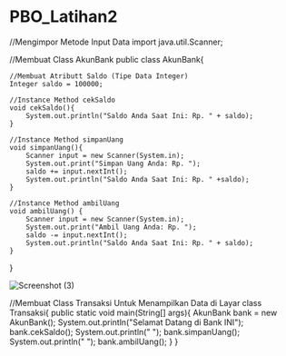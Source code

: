 # PBO_Latihan2



//Mengimpor Metode Input Data
import java.util.Scanner;

//Membuat Class AkunBank
public class AkunBank{

    //Membuat Atributt Saldo (Tipe Data Integer)
    Integer saldo = 100000;

    //Instance Method cekSaldo
    void cekSaldo(){
        System.out.println("Saldo Anda Saat Ini: Rp. " + saldo);
    }

    //Instance Method simpanUang
    void simpanUang(){
        Scanner input = new Scanner(System.in);
        System.out.print("Simpan Uang Anda: Rp. ");
        saldo += input.nextInt();
        System.out.println("Saldo Anda Saat Ini: Rp. " +saldo);
    }

    //Instance Method ambilUang
    void ambilUang() {
        Scanner input = new Scanner(System.in);
        System.out.print("Ambil Uang Anda: Rp. ");
        saldo -= input.nextInt();
        System.out.println("Saldo Anda Saat Ini: Rp. " + saldo);
    }
}

![Screenshot (3)](https://user-images.githubusercontent.com/115928747/196050161-06c057d1-5527-4e6f-9f83-9540587b890c.png)


//Membuat Class Transaksi Untuk Menampilkan Data di Layar
class Transaksi{
    public static void main(String[] args){
        AkunBank bank = new AkunBank();
        System.out.println("Selamat Datang di Bank INI");
        bank.cekSaldo();
        System.out.println(" ");
        bank.simpanUang();
        System.out.println(" ");
        bank.ambilUang();
    }
}

